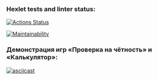 ### Hexlet tests and linter status:
[![Actions Status](https://github.com/BobKelsoGIT/python-project-49/actions/workflows/hexlet-check.yml/badge.svg)](https://github.com/BobKelsoGIT/python-project-49/actions)

[![Maintainability](https://api.codeclimate.com/v1/badges/d05f011db4d749862e50/maintainability)](https://codeclimate.com/github/BobKelsoGIT/python-project-49/maintainability)

### Демонстрация игр «Проверка на чётность» и «Калькулятор»:

[![asciicast](https://asciinema.org/a/GoENutQ16jmZtUJyznKUv7bLC.svg)](https://asciinema.org/a/GoENutQ16jmZtUJyznKUv7bLC)
